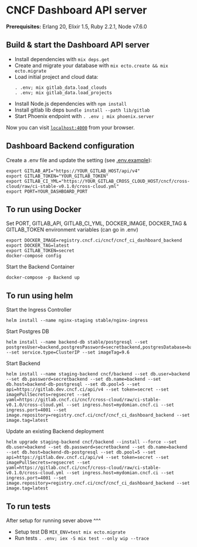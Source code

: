 # CNCF Dashboard API server

**Prerequisites:** Erlang 20, Elixir 1.5, Ruby 2.2.1, Node v7.6.0

## Build & start the Dashboard API server

  * Install dependencies with `mix deps.get`
  * Create and migrate your database with `mix ecto.create && mix ecto.migrate`
  * Load initial project and cloud data:
    ```
    . .env; mix gitlab_data.load_clouds
    . .env; mix gitlab_data.load_projects
    ```
  * Install Node.js dependencies with `npm install`
  * Install gitlab lib deps `bundle install --path lib/gitlab`
  * Start Phoenix endpoint with `. .env ; mix phoenix.server`

Now you can visit [`localhost:4000`](http://localhost:4000) from your browser.

## Dashboard Backend configuration

Create a .env file and update the setting (see [.env.example](.env.example)):

```
export GITLAB_API="https://YOUR_GITLAB_HOST/api/v4"
export GITLAB_TOKEN="YOUR_GITLAB_TOKEN"
export GITLAB_CI_YML="https://YOUR_GITLAB_CROSS_CLOUD_HOST/cncf/cross-cloud/raw/ci-stable-v0.1.0/cross-cloud.yml"
export PORT=YOUR_DASHBOARD_PORT
```

## To run using Docker
Set PORT, GITLAB_API, GITLAB_CI_YML, DOCKER_IMAGE, DOCKER_TAG & GITLAB_TOKEN environment variables (can go in .env)

```
export DOCKER_IMAGE=registry.cncf.ci/cncf/cncf_ci_dashboard_backend
export DOCKER_TAG=latest
export GITLAB_TOKEN=secret
docker-compose config
```
Start the Backend Container

```
docker-compose -p Backend up
```

## To run using helm 

Start the Ingress Controller
```
helm install --name nginx-staging stable/nginx-ingress
```

Start Postgres DB
```
helm install --name backend-db stable/postgresql --set postgresUser=backend,postgresPassword=secretbackend,postgresDatabase=backend --set service.type=ClusterIP --set imageTag=9.6
```

Start Backend
```
helm install --name staging-backend cncf/backend --set db.user=backend --set db.password=secretbackend --set db.name=backend --set db.host=backend-db-postgresql --set db.pool=5 --set api=https://gitlab.dev.cncf.ci/api/v4 --set token=secret --set imagePullSecrets=regsecret --set yaml=https://gitlab.cncf.ci/cncf/cross-cloud/raw/ci-stable-v0.1.0/cross-cloud.yml --set ingress.host=mydomian.cncf.ci --set ingress.port=4001 --set image.repository=registry.cncf.ci/cncf/cncf_ci_dashboard_backend --set image.tag=latest
```

Update an existing Backend deployment
```
helm upgrade staging-backend cncf/backend --install --force --set db.user=backend --set db.password=secretbackend --set db.name=backend --set db.host=backend-db-postgresql --set db.pool=5 --set api=https://gitlab.dev.cncf.ci/api/v4 --set token=secret --set imagePullSecrets=regsecret --set yaml=https://gitlab.cncf.ci/cncf/cross-cloud/raw/ci-stable-v0.1.0/cross-cloud.yml --set ingress.host=mydomian.cncf.ci --set ingress.port=4001 --set image.repository=registry.cncf.ci/cncf/cncf_ci_dashboard_backend --set image.tag=latest
```

## To run tests

After setup for running sever above ^^^

  * Setup test DB `MIX_ENV=test mix ecto.migrate`
  * Run tests `. .env; iex -S mix test --only wip --trace`


